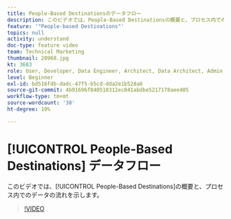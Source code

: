 ```yaml
---
title: People-Based Destinationsのデータフロー
description: このビデオでは、People-Based Destinationsの概要と、プロセス内でのデータフローについて説明します。
feature: '"People-based Destinations"'
topics: null
activity: understand
doc-type: feature video
team: Technical Marketing
thumbnail: 28968.jpg
kt: 3683
role: User, Developer, Data Engineer, Architect, Data Architect, Admin, Leader
level: Beginner
exl-id: bd516fdb-dadc-47f5-b5cd-dda2e1b528a8
source-git-commit: 4b91696f840518312ec041abdbe5217178aee405
workflow-type: tm+mt
source-wordcount: '38'
ht-degree: 10%

---
```


# [!UICONTROL People-Based Destinations] データフロー

このビデオでは、[!UICONTROL People-Based Destinations]の概要と、プロセス内でのデータの流れを示します。

>[!VIDEO](https://video.tv.adobe.com/v/28968/?quality=12)
